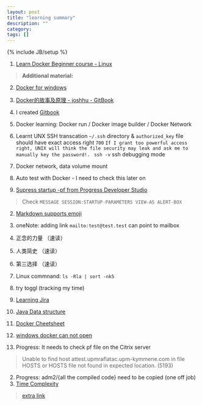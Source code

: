 ```yaml
---
layout: post
title: "learning summary"
description: ""
category: 
tags: []
---
```

{% include JB/setup %}

1. [Learn Docker Beginner course - Linux](https://training.docker.com/user/consume/course_pathway/6582b6bc-f34c-32ea-8de4-4ddb1c53c3f5)
> **Additional material:** 
2. [Docker for windows](https://docs.docker.com/docker-for-windows/)
3. [Docker的故事及原理 - joshhu - GitBook](https://joshhu.gitbooks.io/docker_theory_install/content/DockerBible/story.html)



1. I created [Gitbook](https://yitianxu.gitbooks.io/travelling_journal/content/) 
2. Docker learning: Docker run / Docker image builder / Docker Network


1. Learnt UNX SSH transcation `~/.ssh` directory & `authorized_key` file should have exact access right `700` 
```If I grant too powerful access right, UNIX will think the file security may leak and ask me to manually key the password!. ```
``` ssh -v ``` ssh debugging mode

1. Docker network, data volume mount 
2. Auto test with Docker - I need to check this later on 

1. [Supress startup -pf from Progress Developer Studio](http://stackoverflow.com/questions/25139355/how-to-suppress-mmax-value-exceeded-automatically-increasing-from-old-value-to)
> Check `MESSAGE SESSION:STARTUP-PARAMETERS VIEW-AS ALERT-BOX` 
2. [Markdown supports emoji](http://www.webpagefx.com/tools/emoji-cheat-sheet/)

1. oneNote: adding link `mailto:test@test.test` can point to mailbox

1. 正念的力量 （速读）
2. 人类简史 （速读）
3. 第三选择 （速读）

1. Linux commnand:  `ls -Rla | sort -nk5`
2. try toggl (tracking my time)

1. [Learning Jira](https://www.youtube.com/watch?v=TKymhkMWLWA)

1. [Java Data structure](http://blog.csdn.net/zhangerqing/article/details/8796518)

1. [Docker Cheetsheet](https://github.com/wsargent/docker-cheat-sheet)
2. [windows docker can not open](https://github.com/docker/for-win/issues/208)

1. Progress: It needs to check pf file on the Citrix server 
> Unable to find host attest.upmraflatac.upm-kymmene.com in file HOSTS or HOSTS file not found in expected location. (5193) 
2. Progress: adm2/{all the compiled code} need to be copied (one off job)
3. [Time Complexity](https://en.wikipedia.org/wiki/Time_complexity) <br />
> [extra link](http://www.cnblogs.com/songQQ/archive/2009/10/20/1587122.html) 